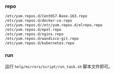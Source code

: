 ### repo
```sh
/etc/yum.repos.d/CentOS7-Base-163.repo
/etc/yum.repos.d/docker-ce.repo
/etc/yum.repos.d//etc/yum.repos.d/elrepo.repo
/etc/yum.repos.d/epel.repo
/etc/yum.repos.d/nginx.repo
/etc/yum.repos.d/wandisco-git.repo
/etc/yum.repos.d/kubernetes.repo
```

### run
运行 `help/mirrors/script/run_task.sh` 脚本文件即可。
